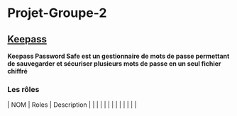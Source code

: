 # Projet-Groupe-2

## [Keepass](https://keepass.info/)

**Keepass Password Safe est un gestionnaire de mots de passe permettant de sauvegarder et sécuriser plusieurs mots de passe en un seul fichier chiffré**
### Les rôles 
| NOM | Roles | Description |
|     |       |             |
|     |       |             |
|     |       |             |
